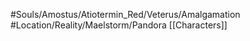 #Souls/Amostus/Atiotermin_Red/Veterus/Amalgamation
#Location/Reality/Maelstorm/Pandora 
[[Characters]]
